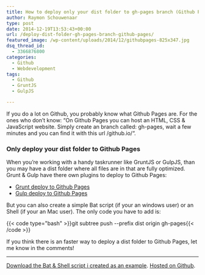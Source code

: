 ```yaml
---
title: How to deploy only your dist folder to gh-pages branch (Github Pages)
author: Raymon Schouwenaar
type: post
date: 2014-12-19T13:53:43+00:00
url: /deploy-dist-folder-gh-pages-branch-github-pages/
featured_image: /wp-content/uploads/2014/12/githubpages-825x347.jpg
dsq_thread_id:
  - 3366876800
categories:
  - Github
  - Webdevelopment
tags:
  - Github
  - GruntJS
  - GulpJS

---
```

If you do a lot on Github, you probably know what Github Pages are. For the ones who don&#8217;t know: &#8220;On Github Pages you can host an HTML, CSS & JavaScript website. Simply create an branch called: gh-pages, wait a few minutes and you can find it with this url <github-username>/github.io/<github-repo-name>&#8220;.

### Only deploy your dist folder to Github Pages

When you&#8217;re working with a handy taskrunner like GruntJS or GulpJS, than you may have a dist folder where all files are in that are fully optimized. Grunt & Gulp have there own plugins to deploy to Github Pages:

  * [Grunt deploy to Github Pages][1]
  * [Gulp deploy to Github Pages][2]

But you can also create a simple Bat script (if your an windows user) or an Shell (if your an Mac user). The only code you have to add is:

{{< code type="bash" >}}git subtree push --prefix dist origin gh-pages{{< /code >}}

If you think there is an faster way to deploy a dist folder to Github Pages, let me know in the comments!

* * *

[Download the Bat & Shell script i created as an example][3]. [Hosted on Github][4].

 [1]: https://github.com/tschaub/grunt-gh-pages
 [2]: https://github.com/rowoot/gulp-gh-pages
 [3]: https://gist.github.com/raymonschouwenaar/b8045b531016f7fd57cb/download
 [4]: https://gist.github.com/raymonschouwenaar/b8045b531016f7fd57cb
